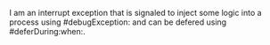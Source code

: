 I am an interrupt exception that is signaled to inject some logic into a process using #debugException: and can be defered using #deferDuring:when:.
